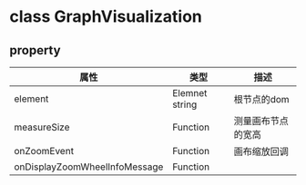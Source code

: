 # class GraphVisualization

## property

|属性|类型|描述|
| --- | --- | --- |
|element|Elemnet string|根节点的dom
|measureSize|Function|测量画布节点的宽高
|onZoomEvent|Function|画布缩放回调
|onDisplayZoomWheelInfoMessage|Function|

